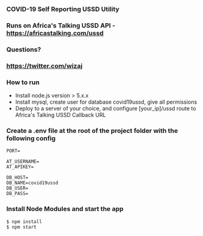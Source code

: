 ### COVID-19 Self Reporting USSD Utility
### Runs on Africa's Talking USSD API - https://africastalking.com/ussd
### Questions?
### https://twitter.com/wizaj

### How to run

- Install node.js version > 5.x.x
- Install mysql, create user for database covid19ussd, give all permissions
- Deploy to a server of your choice, and configure [your_ip]/ussd route to Africa's Talking USSD Callback URL

### Create a .env file at the root of the project folder with the following config

```
PORT=

AT_USERNAME=
AT_APIKEY=

DB_HOST=
DB_NAME=covid19ussd
DB_USER=
DB_PASS=
```

### Install Node Modules and start the app

```bash
$ npm install
$ npm start
```

